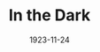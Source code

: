 ---
title: In the Dark
date: 1923-11-24
closing_date:
layout: productions
featured_image:
image_caption:
image_credit:
playbill:
category:
Theatre: Theatre Jacksonville
cast:
- Mrs. Mason: Birsa Shepard
- Gracie: Carolina De Montigne
- Ashfield: Ted Silber
- Doctor Herrick: William T. Cowles, Jr.
crew:
- Director: Harrison Gibbs Prentice
- Scene Arrangement:
  - Mrs. Jas. D. Pasco
  - Mrs. Julian Gammon
external_links:
---